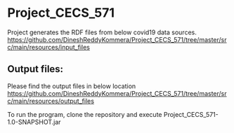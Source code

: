 # Project_CECS_571

Project generates the RDF files from below covid19 data sources.
https://github.com/DineshReddyKommera/Project_CECS_571/tree/master/src/main/resources/input_files

## Output files:
Please find the output files in below location
https://github.com/DineshReddyKommera/Project_CECS_571/tree/master/src/main/resources/output_files

To run the program, clone the repository and execute Project_CECS_571-1.0-SNAPSHOT.jar


